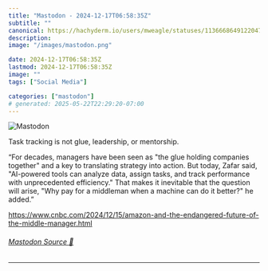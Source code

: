 ```yaml
---
title: "Mastodon - 2024-12-17T06:58:35Z"
subtitle: ""
canonical: https://hachyderm.io/users/mweagle/statuses/113666864912204718
description:
image: "/images/mastodon.png"

date: 2024-12-17T06:58:35Z
lastmod: 2024-12-17T06:58:35Z
image: ""
tags: ["Social Media"]

categories: ["mastodon"]
# generated: 2025-05-22T22:29:20-07:00
---
```

![Mastodon](/images/mastodon.png)

<p>Task tracking is not glue, leadership, or mentorship. </p><p>“For decades, managers have been seen as &quot;the glue holding companies together&quot; and a key to translating strategy into action. But today, Zafar said, &quot;AI-powered tools can analyze data, assign tasks, and track performance with unprecedented efficiency.&quot; That makes it inevitable that the question will arise, &quot;Why pay for a middleman when a machine can do it better?&quot; he added.”</p><p><a href="https://www.cnbc.com/2024/12/15/amazon-and-the-endangered-future-of-the-middle-manager.html" target="_blank" rel="nofollow noopener noreferrer" translate="no"><span class="invisible">https://www.</span><span class="ellipsis">cnbc.com/2024/12/15/amazon-and</span><span class="invisible">-the-endangered-future-of-the-middle-manager.html</span></a></p>


###### [Mastodon Source 🐘](https://hachyderm.io/@mweagle/113666864912204718)

___
